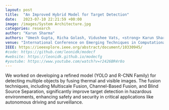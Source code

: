 ```yaml
---
layout: post
title:  "An Improved Hybrid Model for Target Detection"
date:   2023-07-10 22:21:59 +00:00
image: /images/System Architecture.jpg
categories: research
author: "Karun Sharma"
authors: "Umesh Gupta, Richa Golash, Vidushee Vats, <strong> Karun Sharma </strong>"
venue: "International Conference on Emerging Techniques in Computational Intelligence"
IEEE: https://ieeexplore.ieee.org/abstract/document/10330945/
#code: https://github.com/leonidk/modecf
#website: https://leonidk.github.io/modecfg
#youtube: https://www.youtube.com/watch?v=r2426BR4r8o
---
```


We worked on developing a refined model (YOLO and R-CNN Family) for detecting multiple objects by fusing thermal and visible images. The fusion techniques, including Multiscale Fusion, Channel-Based Fusion, and Blind Source Separation, significantly improve target detection in hazardous environments, enhancing safety and security in critical applications like autonomous driving and surveillance.